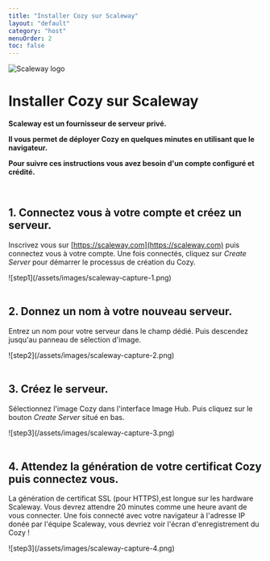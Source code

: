 ```yaml
---
title: "Installer Cozy sur Scaleway"
layout: "default"
category: "host"
menuOrder: 2
toc: false
---
```



<div class="install-inner-logo">
<img alt="Scaleway logo" src="/assets/images/host/scaleway-logo.svg">
</div>

# Installer Cozy sur Scaleway

**Scaleway est un fournisseur de serveur privé.**

**Il vous permet de déployer Cozy en quelques minutes en utilisant que le
navigateur.**

**Pour suivre ces instructions vous avez besoin d'un compte configuré et
crédité.**

<br>

## 1. Connectez vous à votre compte et créez un serveur.

Inscrivez vous sur [https://scaleway.com](https://scaleway.com) puis connectez
vous à votre compte. Une fois connectés, cliquez sur *Create Server* pour
démarrer le processus de création du Cozy.

<div>
![step1](/assets/images/scaleway-capture-1.png)
</div>


<br>

## 2. Donnez un nom à votre nouveau serveur.

Entrez un nom pour votre serveur dans le champ dédié. Puis descendez jusqu'au
panneau de sélection d'image.

<div>
![step2](/assets/images/scaleway-capture-2.png)
</div>

<br>

## 3. Créez le serveur.

Sélectionnez l'image Cozy dans l'interface Image Hub. Puis cliquez sur le
bouton *Create Server* situé en bas.

<div>
![step3](/assets/images/scaleway-capture-3.png)
</div>

<br>

## 4. Attendez la génération de votre certificat Cozy puis connectez vous.

La génération de certificat SSL (pour HTTPS),est longue sur les hardware
Scaleway. Vous devrez attendre 20 minutes comme une heure avant de vous
connecter. Une fois connecté avec votre navigateur à l'adresse IP donée par
l'équipe Scaleway, vous devriez voir l'écran d'enregistrement du Cozy !

<div>
![step3](/assets/images/scaleway-capture-4.png)
</div>

